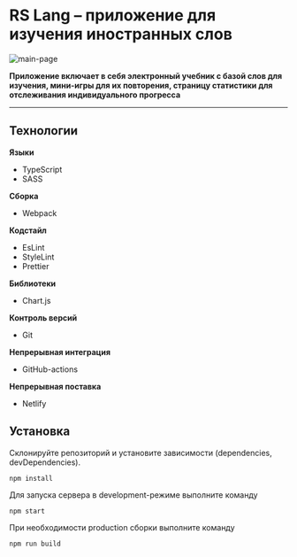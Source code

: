 # RS Lang – приложение для изучения иностранных слов

![main-page](https://user-images.githubusercontent.com/94290887/188448459-ccf8f81e-4e06-483b-b1b8-99729765e86f.jpg)

**Приложение включает в себя электронный учебник с базой слов для изучения, мини-игры для их повторения, страницу статистики для отслеживания индивидуального прогресса**

---

## Технологии

**Языки**
 - TypeScript
 - SASS
 
 **Сборка**
 - Webpack
 
 **Кодстайл**
 - EsLint
 - StyleLint
 - Prettier

**Библиотеки**
 - Chart.js
 
**Контроль версий**
 - Git
 
**Непрерывная интеграция**
 - GitHub-actions

**Непрерывная поставка**
 - Netlify

## Установка

Склонируйте репозиторий и установите зависимости (dependencies, devDependencies).

`npm install`

Для запуска сервера в development-режиме выполните команду

`npm start`

При необходимости production сборки выполните команду

`npm run build`